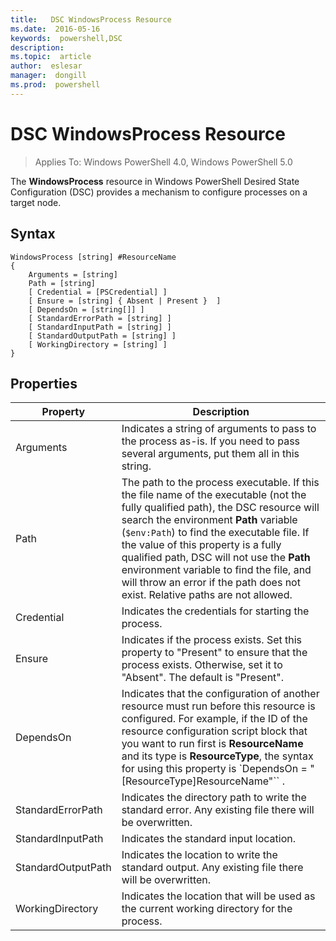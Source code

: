 ```yaml
---
title:   DSC WindowsProcess Resource
ms.date:  2016-05-16
keywords:  powershell,DSC
description:  
ms.topic:  article
author:  eslesar
manager:  dongill
ms.prod:  powershell
---
```


# DSC WindowsProcess Resource

> Applies To: Windows PowerShell 4.0, Windows PowerShell 5.0

The **WindowsProcess** resource in Windows PowerShell Desired State Configuration (DSC) provides a mechanism to configure processes on a target node.

## Syntax

```
WindowsProcess [string] #ResourceName
{
    Arguments = [string]
    Path = [string]
    [ Credential = [PSCredential] ]
    [ Ensure = [string] { Absent | Present }  ]
    [ DependsOn = [string[]] ]
    [ StandardErrorPath = [string] ]
    [ StandardInputPath = [string] ]
    [ StandardOutputPath = [string] ]
    [ WorkingDirectory = [string] ]
}
```

## Properties
|  Property  |  Description   | 
|---|---| 
| Arguments| Indicates a string of arguments to pass to the process as-is. If you need to pass several arguments, put them all in this string.| 
| Path| The path to the process executable. If this the file name of the executable (not the fully qualified path), the DSC resource will search the environment **Path** variable (`$env:Path`) to find the executable file. If the value of this property is a fully qualified path, DSC will not use the **Path** environment variable to find the file, and will throw an error if the path does not exist. Relative paths are not allowed.| 
| Credential| Indicates the credentials for starting the process.| 
| Ensure| Indicates if the process exists. Set this property to "Present" to ensure that the process exists. Otherwise, set it to "Absent". The default is "Present".| 
| DependsOn | Indicates that the configuration of another resource must run before this resource is configured. For example, if the ID of the resource configuration script block that you want to run first is __ResourceName__ and its type is __ResourceType__, the syntax for using this property is `DependsOn = "[ResourceType]ResourceName"`` .| 
| StandardErrorPath| Indicates the directory path to write the standard error. Any existing file there will be overwritten.| 
| StandardInputPath| Indicates the standard input location.| 
| StandardOutputPath| Indicates the location to write the standard output. Any existing file there will be overwritten.| 
| WorkingDirectory| Indicates the location that will be used as the current working directory for the process.| 

